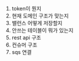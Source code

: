 1. token이 뭔지
2. 현재 도메인 구조가 맞는지
3. 밸런스 어떻게 저장할지
4. 안쓰는 테이블이 뭐가 있는지
5. rest api 구조
6. 컨슈머 구조
7. sqs 연결
